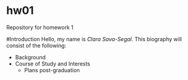 # hw01
Repository for homework 1

#Introduction
Hello, my name is *Clara Sava-Segal*. This biography will consist of the following:
  
* Background
* Course of Study and Interests
  * Plans post-graduation
  